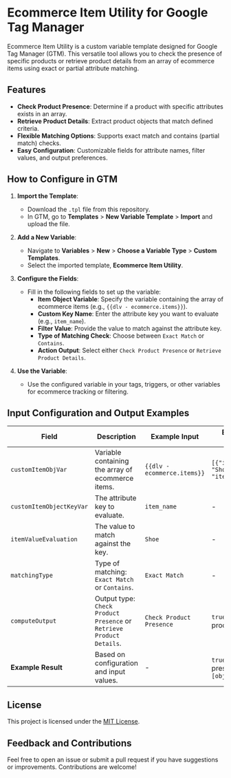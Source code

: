 # Ecommerce Item Utility for Google Tag Manager

Ecommerce Item Utility is a custom variable template designed for Google Tag Manager (GTM). This versatile tool allows you to check the presence of specific products or retrieve product details from an array of ecommerce items using exact or partial attribute matching.

## Features
- **Check Product Presence**: Determine if a product with specific attributes exists in an array.
- **Retrieve Product Details**: Extract product objects that match defined criteria.
- **Flexible Matching Options**: Supports exact match and contains (partial match) checks.
- **Easy Configuration**: Customizable fields for attribute names, filter values, and output preferences.

## How to Configure in GTM
1. **Import the Template**:
   - Download the `.tpl` file from this repository.
   - In GTM, go to **Templates** > **New Variable Template** > **Import** and upload the file.

2. **Add a New Variable**:
   - Navigate to **Variables** > **New** > **Choose a Variable Type** > **Custom Templates**.
   - Select the imported template, **Ecommerce Item Utility**.

3. **Configure the Fields**:
   - Fill in the following fields to set up the variable:
     - **Item Object Variable**: Specify the variable containing the array of ecommerce items (e.g., `{{dlv - ecommerce.items}}`).
     - **Custom Key Name**: Enter the attribute key you want to evaluate (e.g., `item_name`).
     - **Filter Value**: Provide the value to match against the attribute key.
     - **Type of Matching Check**: Choose between `Exact Match` or `Contains`.
     - **Action Output**: Select either `Check Product Presence` or `Retrieve Product Details`.

4. **Use the Variable**:
   - Use the configured variable in your tags, triggers, or other variables for ecommerce tracking or filtering.

## Input Configuration and Output Examples

| **Field**                 | **Description**                                                                 | **Example Input**                      | **Example Output**                      |
|---------------------------|---------------------------------------------------------------------------------|----------------------------------------|-----------------------------------------|
| `customItemObjVar`        | Variable containing the array of ecommerce items.                               | `{{dlv - ecommerce.items}}`            | `[{"item_name": "Shoe", "item_id": 1}]` |
| `customItemObjectKeyVar`  | The attribute key to evaluate.                                                  | `item_name`                            | -                                       |
| `itemValueEvaluation`     | The value to match against the key.                                             | `Shoe`                                 | -                                       |
| `matchingType`            | Type of matching: `Exact Match` or `Contains`.                                  | `Exact Match`                          | -                                       |
| `computeOutput`           | Output type: `Check Product Presence` or `Retrieve Product Details`.            | `Check Product Presence`               | `true` (if product exists)             |
| **Example Result**        | Based on configuration and input values.                                        | -                                      | `true` (for presence) or `[object]`    |

## License
This project is licensed under the [MIT License](LICENSE).

## Feedback and Contributions
Feel free to open an issue or submit a pull request if you have suggestions or improvements. Contributions are welcome!
